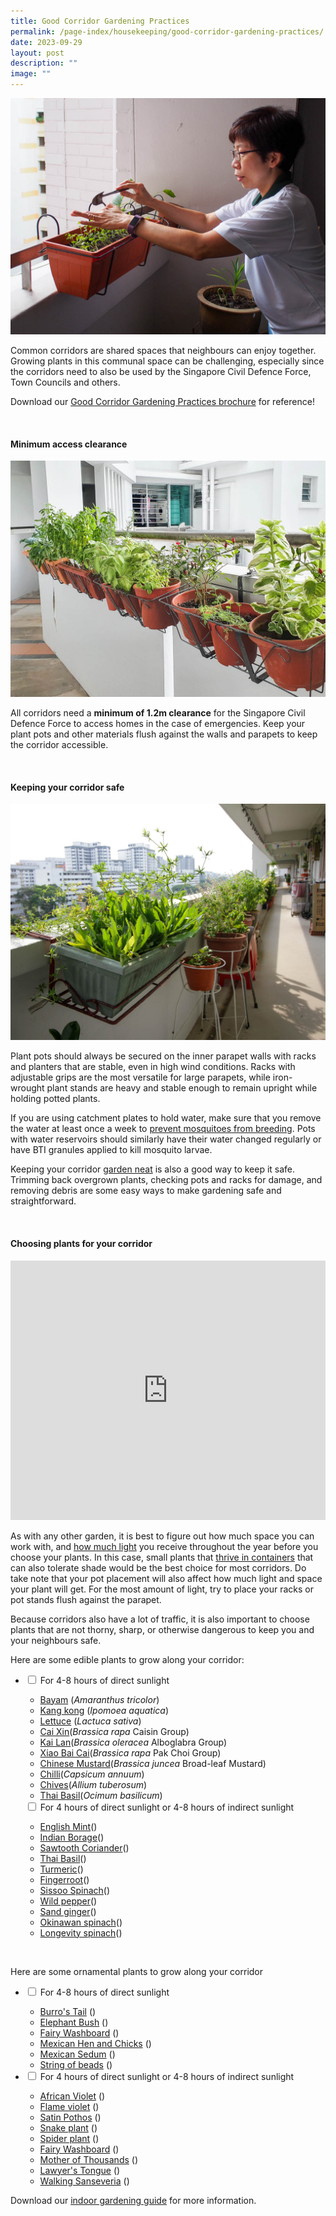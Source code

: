 ```yaml
---
title: Good Corridor Gardening Practices
permalink: /page-index/housekeeping/good-corridor-gardening-practices/
date: 2023-09-29
layout: post
description: ""
image: ""
---
```

<section>
	<img title="A corridor gardener tending to her hanging pot. Photo by Jacqueline Chua." src="/images/Gardeners/CorridorGardening_JacChua%20(1).jpg">
	<p>Common corridors are shared spaces that neighbours can enjoy together. Growing plants in this communal space can be challenging, especially since the corridors need to also be used by the Singapore Civil Defence Force, Town Councils and others.</p>
	<p>Download our <a download="" href="/files/good%20corridor%20gardening%20practices.pdf">Good Corridor Gardening Practices brochure</a> for reference! </p>
	<br>
</section>

<section>
	<h4>Minimum access clearance</h4>
	<img title="A corridor garden growing a variety of edible plants with at leas 1.2m of clearance along the corridor. Photo by Jacqueline Chua." src="/images/Hardscapes/Corridorgarden_JacChua%20(2).jpg">
	<p>All corridors need a <b>minimum of 1.2m clearance</b> for the Singapore Civil Defence Force to access homes in the case of emergencies. Keep your plant pots and other materials flush against the walls and parapets to keep the corridor accessible.</p>
	<br>
</section>

<section>
	<h4>Keeping your corridor safe</h4>
	<img title="Pots along a corridor securely hung or supported by racks and stands. Photo by Jacqueline Chua." src="/images/Garden%20design/CorridorGardens_JacChua%20(1).jpg">
	<p>Plant pots should always be secured on the inner parapet walls with racks and planters that are stable, even in high wind conditions. Racks with adjustable grips are the most versatile for large parapets, while iron-wrought plant stands are heavy and stable enough to remain upright while holding potted plants.</p>
	<p>If you are using catchment plates to hold water, make sure that you remove the water at least once a week to <a href="/page-index/housekeeping/keeping-gardens-mosquito-free/">prevent mosquitoes from breeding</a>. Pots with water reservoirs should similarly have their water changed regularly or have BTI granules applied to kill mosquito larvae.</p>
	<p>Keeping your corridor <a href="/page-index/housekeeping/keeping-your-garden-neat/">garden neat</a> is also a good way to keep it safe. Trimming back overgrown plants, checking pots and racks for damage, and removing debris are some easy ways to make gardening safe and straightforward.</p>
	<br>
</section>

<section>
	<h4>Choosing plants for your corridor</h4>
	<iframe allowfullscreen="" allow="accelerometer; autoplay; clipboard-write; encrypted-media; gyroscope; picture-in-picture; web-share" frameborder="0" title="YouTube video player" src="https://www.youtube.com/embed/eVBFePei-Bk?si=rz827tqlwF7jGvPC" width="100%" height="415"></iframe><br>
	<p>As with any other garden, it is best to figure out how much space you can work with, and <a href="/page-index/horticulture-techniques/gauging-light">how much light</a> you receive throughout the year before you choose your plants.  In this case, small plants that <a href="/page-index/horticulture-techniques/planting-in-containers/">thrive in containers</a> that can also tolerate shade would be the best choice for most corridors. Do take note that your pot placement will also affect how much light and space your plant will get. For the most amount of light, try to place your racks or pot stands flush against the parapet.</p>
	<p>Because corridors also have a lot of traffic, it is also important to choose plants that are not thorny, sharp, or otherwise dangerous to keep you and your neighbours safe.</p>
	<p>Here are some edible plants to grow along your corridor:</p>
	<ul class="jekyllcodex_accordion">
		<li><input type="checkbox" id="accordion1">
		<label for="accordion1">For 4-8 hours of direct sunlight</label><div>
			<ul>
				<li><a href="/page-index/edible-plants/bayam">Bayam</a> (<em>Amaranthus tricolor</em>)</li>
				<li><a href="/page-index/edible-plants/kang-kong">Kang kong</a> (<em>Ipomoea aquatica</em>)</li>
				<li><a href="/page-index/edible-plants/lettuce">Lettuce</a> (<em>Lactuca sativa</em>)</li>
				<li><a href="/page-index/edible-plants/cai-xin">Cai Xin</a>(<em>Brassica&nbsp;rapa</em>&nbsp;Caisin Group)</li>
				<li><a href="/page-index/edible-plants/kai-lan">Kai Lan</a>(<em>Brassica oleracea</em> Alboglabra Group)</li>
				<li><a href="/page-index/edible-plants/xiao-bai-cai">Xiao Bai Cai</a>(<em>Brassica rapa</em> Pak Choi Group)</li>
				<li><a href="/page-index/edible-plants/chinese-mustard">Chinese Mustard</a>(<em>Brassica juncea</em> Broad-leaf Mustard)</li>
				<li><a href="/page-index/edible-plants/chilli">Chilli</a>(<em>Capsicum annuum</em>)</li>
				<li><a href="/page-index/edible-plants/chives">Chives</a>(<em>Allium tuberosum</em>)</li>
				<li><a href="/page-index/edible-plants/thai-basil">Thai Basil</a>(<em>Ocimum basilicum</em>)</li>
			</ul>
		</div></li>
		<input type="checkbox" id="accordion2">
		<label for="accordion2">For 4 hours of direct sunlight or 4-8 hours of indirect sunlight</label><div>
			<ul>
				<li><a href="/page-index/edible-plants/english-mint">English Mint</a>(<em></em>)</li>
				<li><a href="/page-index/edible-plants/indian-borage">Indian Borage</a>(<em></em>)</li>
				<li><a href="/page-index/edible-plants/sawtooth-coriander">Sawtooth Coriander</a>(<em></em>)</li>
				<li><a href="/page-index/edible-plants/thai-basil">Thai Basil</a>(<em></em>)</li>
				<li><a href="/page-index/edible-plants/turmeric">Turmeric</a>(<em></em>)</li>
				<li><a href="/page-index/edible-plants/fingerroot">Fingerroot</a>(<em></em>)</li>
				<li><a href="/page-index/edible-plants/sissoo-spinach">Sissoo Spinach</a>(<em></em>)</li>
				<li><a href="/page-index/edible-plants/wild-pepper">Wild pepper</a>(<em></em>)</li>
				<li><a href="/page-index/edible-plants/sand-ginger">Sand ginger</a>(<em></em>)</li>
				<li><a href="/page-index/edible-plants/okinawan-spinach">Okinawan spinach</a>(<em></em>)</li>
				<li><a href="/page-index/edible-plants/longevity-spinach">	Longevity spinach</a>(<em></em>)</li>
			</ul>
		</div>
	</ul>
	<br>
	<p>Here are some ornamental plants to grow along your corridor</p>
	<ul class="jekyllcodex_accordion">
		<li><input type="checkbox" id="accordion3">
		<label for="accordion3">For 4-8 hours of direct sunlight</label><div>
			<ul>
				<li><a href="/page-index/ornamental-plants/burros-tail">Burro's Tail</a> (<em></em>)</li>
				<li><a href="/page-index/ornamental-plants/elephant-bush">Elephant Bush</a> (<em></em>)</li>
				<li><a href="/page-index/ornamental-plants/fairy-washboard">Fairy Washboard</a> (<em></em>)</li>
				<li><a href="/page-index/ornamental-plants/mexican-hen-and-chicks">Mexican Hen and Chicks</a> (<em></em>)</li>
				<li><a href="/page-index/ornamental-plants/mexican-sedum">Mexican Sedum</a> (<em></em>)</li>
				<li><a href="/page-index/ornamental-plants/string-of-beads">String of beads</a> (<em></em>)</li>
			</ul>
		</div></li>
		<li><input type="checkbox" id="accordion4">
		<label for="accordion4">For 4 hours of direct sunlight or 4-8 hours of indirect sunlight</label><div>
			<ul>
				<li><a href="/page-index/ornamental-plants/burros-tail">African Violet</a> (<em></em>)</li>
				<li><a href="/page-index/ornamental-plants/elephant-bush">Flame violet</a> (<em></em>)</li>
				<li><a href="/page-index/ornamental-plants/fairy-washboard">Satin Pothos</a> (<em></em>)</li>
				<li><a href="/page-index/ornamental-plants/mexican-hen-and-chicks">Snake plant</a> (<em></em>)</li>
				<li><a href="/page-index/ornamental-plants/mexican-sedum">Spider plant</a> (<em></em>)</li>
				<li><a href="/page-index/ornamental-plants/string-of-beads">Fairy Washboard</a> (<em></em>)</li>
				<li><a href="/page-index/ornamental-plants/string-of-beads">Mother of Thousands</a> (<em></em>)</li>
				<li><a href="/page-index/ornamental-plants/string-of-beads">Lawyer's Tongue</a> (<em></em>)</li>
				<li><a href="/page-index/ornamental-plants/string-of-beads">Walking Sanseveria</a> (<em></em>)</li>
			</ul>
		</div></li>
	</ul>
	<p>Download our <a download="" href="/files/introduction%20to%20indoor%20gardening.pdf">indoor gardening guide</a> for more information. </p>
</section>